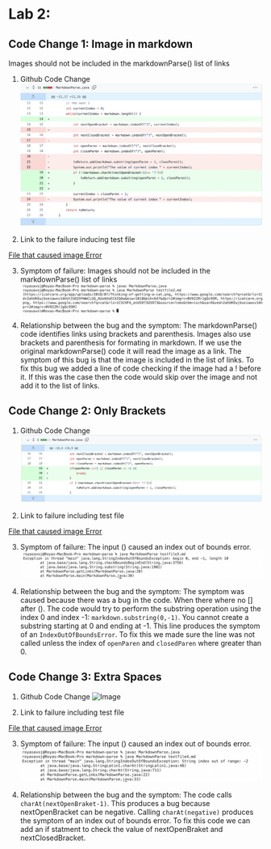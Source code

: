 # Lab 2: 
## Code Change 1: Image in markdown
 Images should not be included in the markdownParse() list of links
 
 1. Github Code Change 
 ![image](Change1_GithubCodeChange.png)
 
 2. Link to the failure inducing test file 
 
 [File that caused image Error](https://rsavoj.github.io/cse15l-lab-reports/Lab-report-2/testfile2.html)
 
 3. Symptom of failure:  Images should not be included in the markdownParse() list of links
 ![image](Change1_Symptom.png)

 4. Relationship between the bug and the symptom: The markdownParse() code identifies links using brackets and parenthesis. Images also use brackets and parenthesis for formating in markdown. If we use the original markdownParse() code it will read the image as a link. The symptom of this bug is that the image is included in the list of links. To fix this bug we added a line of code checking if the image had a ! before it. If this was the case then the code would skip over the image and not add it to the list of links.

## Code Change 2: Only Brackets 
 
 1. Github Code Change 
 ![Image](Change2_GithubCodeChange.png)

 2. Link to failure including test file 

[File that caused image Error](https://rsavoj.github.io/cse15l-lab-reports/Lab-report-2/testfile3.html)

 3. Symptom of failure:  The input () caused an index out of bounds error.
  ![image](Change2_Symptom.png)

 4. Relationship between the bug and the symptom: The symptom was caused because there was a bug in the code. When there where no [] after (). The code would try to perform the substring operation using the index 0 and index -1: `markdown.substring(0,-1)`. You cannot create a substring starting at 0 and ending at -1. This line produces the symptom of an `IndexOutOfBoundsError`. To fix this we made sure the line was not called unless the index of `openParen` and `closedParen` where greater than 0.

## Code Change 3: Extra Spaces
 
 1. Github Code Change 
 ![Image](Change3_GithubCodeChange.png)

 2. Link to failure including test file 

[File that caused image Error](https://rsavoj.github.io/cse15l-lab-reports/Lab-report-2/testfile4.html)

 3. Symptom of failure:  The input () caused an index out of bounds error.
  ![image](Change3_Symptom.png)

 4. Relationship between the bug and the symptom: The code calls `charAt(nextOpenBraket-1)`. This produces a bug because nextOpenBracket can be negative. Calling `charAt(negative)` produces the symptom of an index out of bounds error. To fix this code we can add an if statment to check the value of nextOpenBraket and nextClosedBracket.
 
